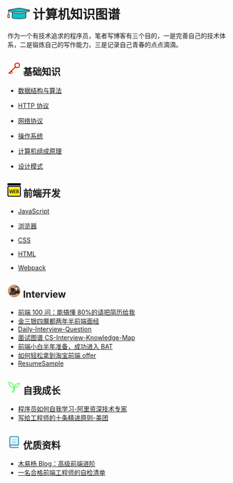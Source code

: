 # <img src="./Assets/icons/知识.png" width="50px" height="25px"> 计算机知识图谱

作为一个有技术追求的程序员，笔者写博客有三个目的，一是完善自己的技术体系，二是锻炼自己的写作能力，三是记录自己青春的点点滴滴。

## <img src="./Assets/icons/基础知识.png" width="30px" height="30px"> 基础知识

- [数据结构与算法](https://github.com/zhangzhongjiang/Data-Structures-Algorithms)

- [HTTP 协议](/HTTP.md)

- [网络协议](/Network.md)

- [操作系统](/OperatingSystem.md)

- [计算机组成原理](/Basic.md)

- [设计模式](/DesignPatterns.md)

## <img src="./Assets/icons/WEB前端.png" width="30px" height="30px"> 前端开发

- [JavaScript](/JavaScript.md)

- [浏览器](/Browser.md)

- [CSS](/CSS.md)

- [HTML](/HTML.md)

- [Webpack](/Webpack.md)

<!-- ## 后端开发 -->

<!-- - Node

  - [Node.js 实战](https://github.com/zhangzhongjiang/Node.js-in-Action)
  - [Node Hapi 项目实战](https://github.com/zhangzhongjiang/node_hapi)
  - [如何正确的学习 Node.js](https://github.com/i5ting/How-to-learn-node-correctly) -->

<!-- - Java

  - [后端架构师技术图谱](https://github.com/xingshaocheng/architect-awesome)
  - [Java 学习/面试指南](https://github.com/Snailclimb/JavaGuide)
  - [互联网 Java 工程师进阶知识完全扫盲](https://github.com/doocs/advanced-java)
  - [stackoverflow 上 Java 相关回答整理翻译](https://github.com/giantray/stackoverflow-java-top-qa) -->

## <img src="./Assets/icons/面试.png" width="30px" height="30px"> Interview

- [前端 100 问：能搞懂 80%的请把简历给我](https://github.com/yygmind/blog/issues/43)
- [金三银四魔都两年半前端面经](https://juejin.im/post/5cb87f9df265da03555c78ec)
- [Daily-Interview-Question](https://github.com/Advanced-Frontend/Daily-Interview-Question)
- [面试图谱 CS-Interview-Knowledge-Map](https://github.com/InterviewMap/CS-Interview-Knowledge-Map)
- [前端小白半年准备，成功进入 BAT](https://github.com/brickspert/blog/issues/16)
- [如何轻松拿到淘宝前端 offer](https://juejin.im/post/5bbc54a2e51d450e5a7445b4)
- [ResumeSample](https://github.com/geekcompany/ResumeSample)

## <img src="./Assets/icons/成长.png" width="30px" height="30px"> 自我成长

- [程序员如何自我学习-阿里资深技术专家](https://mp.weixin.qq.com/s/VlpOzxc2NB1Usbr0IJMTIQ)
- [写给工程师的十条精进原则-美团](https://zhuanlan.zhihu.com/p/42262128)

## <img src="./Assets/icons/资料.png" width="30px" height="30px"> 优质资料

- [木易杨 Blog：高级前端进阶](https://github.com/yygmind/blog)
- [一名合格前端工程师的自检清单](https://juejin.im/post/5cc1da82f265da036023b628)
